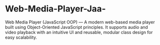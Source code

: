 # Web-Media-Player-Jaa-
Web Media Player (JavaScript OOP) — A modern web-based media player built using Object-Oriented JavaScript principles. It supports audio and video playback with an intuitive UI and reusable, modular class design for easy scalability.
